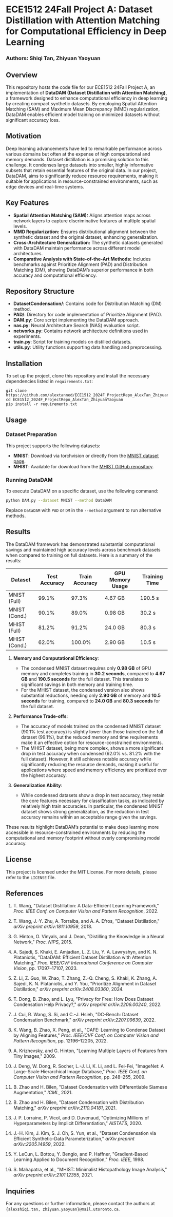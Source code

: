 # ECE1512 24Fall Project A: Dataset Distillation with Attention Matching for Computational Efficiency in Deep Learning

### Authors: Shiqi Tan, Zhiyuan Yaoyuan


## Overview

This repository hosts the code file for our ECE1512 24Fall Project A, an implementation of **DataDAM (Dataset Distillation with Attention Matching)**, a framework designed to enhance computational efficiency in deep learning by creating compact synthetic datasets. By employing Spatial Attention Matching (SAM) and Maximum Mean Discrepancy (MMD) regularization, DataDAM enables efficient model training on minimized datasets without significant accuracy loss. 

## Motivation

Deep learning advancements have led to remarkable performance across various domains but often at the expense of high computational and memory demands. Dataset distillation is a promising solution to this challenge. It condenses large datasets into smaller, highly informative subsets that retain essential features of the original data. In our project, DataDAM, aims to significantly reduce resource requirements, making it suitable for applications in resource-constrained environments, such as edge devices and real-time systems.

## Key Features

- **Spatial Attention Matching (SAM):** Aligns attention maps across network layers to capture discriminative features at multiple spatial levels.
- **MMD Regularization:** Ensures distributional alignment between the synthetic dataset and the original dataset, enhancing generalization.
- **Cross-Architecture Generalization:** The synthetic datasets generated with DataDAM maintain performance across different model architectures.
- **Comparative Analysis with State-of-the-Art Methods:** Includes benchmarks against Prioritize Alignment (PAD) and Distribution Matching (DM), showing DataDAM’s superior performance in both accuracy and computational efficiency.

## Repository Structure

- **DatasetCondensation/**: Contains code for Distribution Matching (DM) method.
- **PAD/**: Directory for code implementation of Prioritize Alignment (PAD).
- **DAM.py**: Core script implementing the DataDAM approach.
- **nas.py**: Neural Architecture Search (NAS) evaluation script.
- **networks.py**: Contains network architecture definitions used in experiments.
- **train.py**: Script for training models on distilled datasets.
- **utils.py**: Utility functions supporting data handling and preprocessing.

## Installation

To set up the project, clone this repository and install the necessary dependencies listed in `requirements.txt`:

```
git clone https://github.com/alextanned/ECE1512_2024F_ProjectRepo_AlexTan_ZhiyuanYaoyuan.git
cd ECE1512_2024F_ProjectRepo_AlexTan_ZhiyuanYaoyuan
pip install -r requirements.txt
```

## Usage

### Dataset Preparation

This project supports the following datasets:
- **MNIST**: Download via torchvision or directly from the [MNIST dataset page](http://yann.lecun.com/exdb/mnist/).
- **MHIST**: Available for download from the [MHIST GitHub repository](https://github.com/kmader/PathologyMHIST).

### Running DataDAM

To execute DataDAM on a specific dataset, use the following command:

```bash
python DAM.py --dataset MNIST --method DataDAM
```

Replace `DataDAM` with `PAD` or `DM` in the `--method` argument to run alternative methods.


## Results

The DataDAM framework has demonstrated substantial computational savings and maintained high accuracy levels across benchmark datasets when compared to training on full datasets. Here is a summary of the results:

| Dataset          | Test Accuracy | Train Accuracy | GPU Memory Usage | Training Time |
|------------------|---------------|----------------|-------------------|---------------|
| MNIST (Full)     | 99.1%         | 97.3%         | 4.67 GB          | 190.5 s       |
| MNIST (Cond.)    | 90.1%         | 89.0%         | 0.98 GB          | 30.2 s        |
| MHIST (Full)     | 81.2%         | 91.2%         | 24.0 GB          | 80.3 s        |
| MHIST (Cond.)    | 62.0%         | 100.0%        | 2.90 GB          | 10.5 s        |


1. **Memory and Computational Efficiency**:
   - The condensed MNIST dataset requires only **0.98 GB** of GPU memory and completes training in **30.2 seconds**, compared to **4.67 GB** and **190.5 seconds** for the full dataset. This translates to significant savings in both memory and training time.
   - For the MHIST dataset, the condensed version also shows substantial reductions, needing only **2.90 GB** of memory and **10.5 seconds** for training, compared to **24.0 GB** and **80.3 seconds** for the full dataset.

2. **Performance Trade-offs**:
   - The accuracy of models trained on the condensed MNIST dataset (90.1% test accuracy) is slightly lower than those trained on the full dataset (99.1%), but the reduced memory and time requirements make it an effective option for resource-constrained environments.
   - The MHIST dataset, being more complex, shows a more significant drop in test accuracy when condensed (62.0% vs. 81.2% with the full dataset). However, it still achieves notable accuracy while significantly reducing the resource demands, making it useful for applications where speed and memory efficiency are prioritized over the highest accuracy.

3. **Generalization Ability**:
   - While condensed datasets show a drop in test accuracy, they retain the core features necessary for classification tasks, as indicated by relatively high train accuracies. In particular, the condensed MNIST dataset shows strong generalization, as the reduction in test accuracy remains within an acceptable range given the savings.

These results highlight DataDAM’s potential to make deep learning more accessible in resource-constrained environments by reducing the computational and memory footprint without overly compromising model accuracy. 


## License

This project is licensed under the MIT License. For more details, please refer to the `LICENSE` file.

## References

1. T. Wang, "Dataset Distillation: A Data-Efficient Learning Framework," *Proc. IEEE Conf. on Computer Vision and Pattern Recognition*, 2022.

2. T. Wang, J.-Y. Zhu, A. Torralba, and A. A. Efros, "Dataset Distillation," *arXiv preprint arXiv:1811.10959*, 2018.

3. G. Hinton, O. Vinyals, and J. Dean, "Distilling the Knowledge in a Neural Network," *Proc. NIPS*, 2015.

4. A. Sajedi, S. Khaki, E. Amjadian, L. Z. Liu, Y. A. Lawryshyn, and K. N. Plataniotis, "DataDAM: Efficient Dataset Distillation with Attention Matching," *Proc. IEEE/CVF International Conference on Computer Vision*, pp. 17097–17107, 2023.

5. Z. Li, Z. Guo, W. Zhao, T. Zhang, Z.-Q. Cheng, S. Khaki, K. Zhang, A. Sajedi, K. N. Plataniotis, and Y. You, "Prioritize Alignment in Dataset Distillation," *arXiv preprint arXiv:2408.03360*, 2024.

6. T. Dong, B. Zhao, and L. Lyu, "Privacy for Free: How Does Dataset Condensation Help Privacy?," *arXiv preprint arXiv:2206.00240*, 2022.

7. J. Cui, R. Wang, S. Si, and C.-J. Hsieh, "DC-Bench: Dataset Condensation Benchmark," *arXiv preprint arXiv:2207.09639*, 2022.

8. K. Wang, B. Zhao, X. Peng, et al., "CAFE: Learning to Condense Dataset by Aligning Features," *Proc. IEEE/CVF Conf. on Computer Vision and Pattern Recognition*, pp. 12196–12205, 2022.

9. A. Krizhevsky, and G. Hinton, "Learning Multiple Layers of Features from Tiny Images," 2009.

10. J. Deng, W. Dong, R. Socher, L.-J. Li, K. Li, and L. Fei-Fei, "ImageNet: A Large-Scale Hierarchical Image Database," *Proc. IEEE Conf. on Computer Vision and Pattern Recognition*, pp. 248–255, 2009.

11. B. Zhao and H. Bilen, "Dataset Condensation with Differentiable Siamese Augmentation," *ICML*, 2021.

12. B. Zhao and H. Bilen, "Dataset Condensation with Distribution Matching," *arXiv preprint arXiv:2110.04181*, 2021.

13. J. P. Lorraine, P. Vicol, and D. Duvenaud, "Optimizing Millions of Hyperparameters by Implicit Differentiation," *AISTATS*, 2020.

14. J.-H. Kim, J. Kim, S. J. Oh, S. Yun, et al., "Dataset Condensation via Efficient Synthetic-Data Parameterization," *arXiv preprint arXiv:2205.14959*, 2022.

15. Y. LeCun, L. Bottou, Y. Bengio, and P. Haffner, "Gradient-Based Learning Applied to Document Recognition," *Proc. IEEE*, 1998.

16. S. Mahapatra, et al., "MHIST: Minimalist Histopathology Image Analysis," *arXiv preprint arXiv:2101.12355*, 2021.

## Inquiries
For any questions or further information, please contact the authors at `{alexshiqi.tan, zhiyuan.yaoyuan}@mail.utoronto.ca`.
